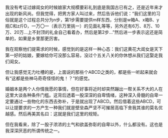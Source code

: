 我没有考证过嫁闺女的时候娘家大规模要彩礼到底是我国古已有之，还是近年来才出现的新风尚。但我觉得，把男方家人叫过来，然后告诉他们说：“我们这里的习俗就是这个过程总共分为n步，第1步需要提供m样东西，分别是w箱A、x箱B、y瓶C和z斤D，一万〇一（表示万里挑一）的见面礼等等，另外还有6万、8万、10万、20万…上不封顶的礼金自己看着办，然后是第2步…”然后进一步表示这还是简单的，如果是乡里那更厉害。

我在观察他们提需求的时候，感觉到的是这样一种心态：我们这黄花大闺女是天下第一好的姑娘，要嫁给你可没那么容易，没过个五关八关的你休想从我们这娶走我们闺女。

但让我感觉无力吐槽的是，上面说的那些个ABCD之类的，都是些一听起来就会有“这都是些神马奇奇怪怪的鬼！？”的感觉。

婚姻本是两个人你情我愿的事情，但在好事将近时却突然蹦出一帮关系不大的人在这里大谈各种条件门槛。这背后透着一股深深的自卑情绪，这种深入骨髓的自卑一定要通过一些物化的东西去弥补，于是就出现了ABCD。然后借着这些ABCD，可以让提要求的一方产生一种我们就是壁垒森严坚不可摧居高临下舍我其谁的莫名优越感。然后再美其名曰：这就是我们这里的规矩。

但在我看来，除了一股子浓浓的土气和欲盖弥彰的自卑以外，什么都没有。这也是我深深厌恶的所谓传统之一。